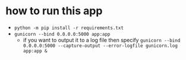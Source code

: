 # how to run this app

- ```python -m pip install -r requirements.txt```
- ```gunicorn --bind 0.0.0.0:5000 app:app```
    - if you want to output it to a log file then specify ```gunicorn --bind 0.0.0.0:5000 --capture-output --error-logfile gunicorn.log app:app &```